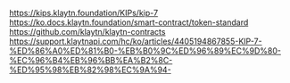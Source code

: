 https://kips.klaytn.foundation/KIPs/kip-7
https://ko.docs.klaytn.foundation/smart-contract/token-standard
https://github.com/klaytn/klaytn-contracts
https://support.klaytnapi.com/hc/ko/articles/4405194867855-KIP-7-%ED%86%A0%ED%81%B0-%EB%B0%9C%ED%96%89%EC%9D%80-%EC%96%B4%EB%96%BB%EA%B2%8C-%ED%95%98%EB%82%98%EC%9A%94-